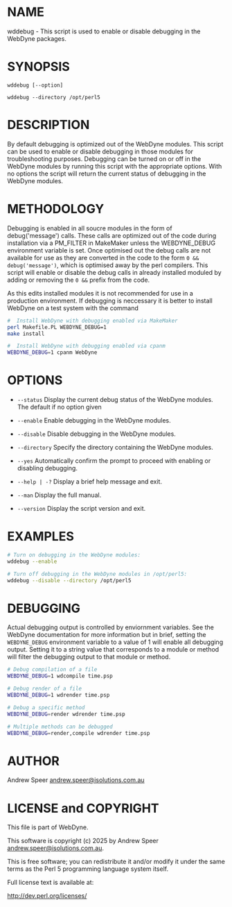 
# NAME

wddebug - This script is used to enable or disable debugging in the WebDyne packages.

# SYNOPSIS

`wddebug [--option]`

`wddebug --directory /opt/perl5`

# DESCRIPTION

By default debugging is optimized out of the WebDyne modules. This script can be used to enable or disable debugging in those modules for troubleshooting purposes.
Debugging can be turned on or off in the WebDyne modules by running this script with the appropriate options. With no options the script will return the current status
of debugging in the WebDyne modules.

#  METHODOLOGY

Debugging is enabled in all soucre modules in the form of debug('message') calls. These calls are optimized out of the code during installation via a PM_FILTER in MakeMaker
unless the WEBDYNE_DEBUG environment variable is set. Once optimised out the debug calls are not available for use as they are converted in the code to the form `0 && debug('message')`,
which is optimised away by the perl compilers.  This script will enable or disable the debug calls in already installed moduled by adding or removing the `0 &&` prefix from the code. 

As this edits installed modules it is not recommended for use in a production environment. If debugging is neccessary it is better to install WebDyne on a test system with the command

```sh
#  Install WebDyne with debugging enabled via MakeMaker
perl Makefile.PL WEBDYNE_DEBUG=1
make install
```

```sh
#  Install WebDyne with debugging enabled via cpanm
WEBDYNE_DEBUG=1 cpanm WebDyne
```

# OPTIONS

- `--status`
  Display the current debug status of the WebDyne modules. The default if no option given

- `--enable`
  Enable debugging in the WebDyne modules.

- `--disable`
  Disable debugging in the WebDyne modules.

- `--directory`
  Specify the directory containing the WebDyne modules.

- `--yes`
  Automatically confirm the prompt to proceed with enabling or disabling debugging.

- `--help | -?`
  Display a brief help message and exit.

- `--man`
  Display the full manual.

- `--version`
  Display the script version and exit.


# EXAMPLES

```sh
# Turn on debugging in the WebDyne modules:
wddebug --enable
````

```sh
# Turn off debugging in the WebDyne modules in /opt/perl5:
wddebug --disable --directory /opt/perl5
```

# DEBUGGING

Actual debugging output is controlled by enviornment variables. See the WebDyne documentation for more information but 
in brief, setting the `WEBDYNE_DEBUG` environment variable to a value of 1 will enable all debugging output. Setting it
to a string value that corresponds to a module or method will filter the debugging output to that module or method.

```sh
# Debug compilation of a file
WEBDYNE_DEBUG=1 wdcompile time.psp
```

```sh
# Debug render of a file
WEBDYNE_DEBUG=1 wdrender time.psp
```

```sh
# Debug a specific method
WEBDYNE_DEBUG=render wdrender time.psp
```

```sh
# Multiple methods can be debugged
WEBDYNE_DEBUG=render,compile wdrender time.psp
```

# AUTHOR

Andrew Speer <andrew.speer@isolutions.com.au>

# LICENSE and COPYRIGHT

This file is part of WebDyne.

This software is copyright (c) 2025 by Andrew Speer <andrew.speer@isolutions.com.au>.

This is free software; you can redistribute it and/or modify it under
the same terms as the Perl 5 programming language system itself.

Full license text is available at:

<http://dev.perl.org/licenses/>


